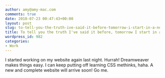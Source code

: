```yaml
---
author: amy@amy-mac.com
comments: true
date: 2010-07-23 00:47:43+00:00
layout: post
slug: to-tell-you-the-truth-ive-said-it-before-tomorrow-i-start-in-a-new-direction
title: To tell you the truth I've said it before, tomorrow I start in a new direction
wordpress_id: 982
categories:
- Work
---
```


I started working on my website again last night. Hurrah! Dreamweaver makes things easy. I can keep putting off learning CSS methinks, haha. A new and complete website will arrive soon! Go me.
